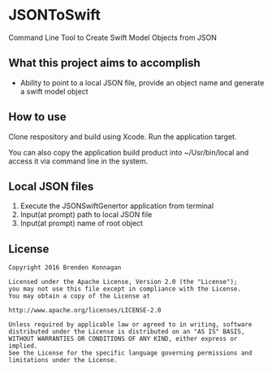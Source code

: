 # JSONToSwift
Command Line Tool to Create Swift Model Objects from JSON

## What this project aims to accomplish
- Ability to point to a local JSON file, provide an object name and generate a swift model object

## How to use
Clone respository and build using Xcode. Run the application target.

You can also copy the application build product into ~/Usr/bin/local and access it via command line in the system.

## Local JSON files
1. Execute the JSONSwiftGenertor application from terminal
2. Input(at prompt) path to local JSON file
3. Input(at prompt) name of root object 

## License
    Copyright 2016 Brenden Konnagan

    Licensed under the Apache License, Version 2.0 (the "License");
    you may not use this file except in compliance with the License.
    You may obtain a copy of the License at

    http://www.apache.org/licenses/LICENSE-2.0

    Unless required by applicable law or agreed to in writing, software
    distributed under the License is distributed on an "AS IS" BASIS,
    WITHOUT WARRANTIES OR CONDITIONS OF ANY KIND, either express or implied.
    See the License for the specific language governing permissions and
    limitations under the License.
